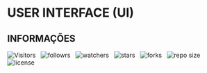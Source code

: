 <!-- TITLE -->

# USER INTERFACE (UI)

<!-- TABLE OF CONTENTS -->

<!-- ## TABELA DE CONTEÚDO -->

<!-- OVERVIEW -->

<!-- ## VISTA POR CIMA -->

<!-- SCREENSHOT -->

<!-- ### FOTO DA TELA -->

<!-- LINKS -->

<!-- ### LINKS -->

<!-- MY PROCESS -->

<!-- ## MEU PROCESSO -->

<!-- BUILT WITH -->

<!-- ### CONSTRUIDO COM -->

<!-- WHAT I LEARNED -->

<!-- ### O QUE APRENDI -->

<!-- CONTINUED DEVELOPMENT -->

<!-- ### DESENVOLVIMENTO CONTÍNUO -->

<!-- USEFUL -->

<!-- ### RECURSOS ÚTEIS -->

<!-- AUTHOR -->

<!-- ## AUTOR -->

<!-- ACKNOWLEDGMENTS -->

<!-- ## AGRADECIMENTOS -->

<!-- INFORMATION -->

## INFORMAÇÕES

![Visitors](https://api.visitorbadge.io/api/visitors?path=Devsgeeknerd%2Fuser-interface-front-end-zp&label=Visitantes&labelColor=%23f9e64f&countColor=%23008000&style=plastic "Total de Visitas")
&nbsp;
![followrs](https://img.shields.io/github/followers/Devsgeeknerd?style=plastic&label=SEGUIDORES&labelColor=f9e64f "Total de Seguidores")
&nbsp;
![watchers](https://img.shields.io/github/watchers/Devsgeeknerd/user-interface-front-end-zp?style=plastic&label=OBSERVADORES&labelColor=f9e64f "Total de Observadores")
&nbsp;
![stars](https://img.shields.io/github/stars/Devsgeeknerd/?style=plastic&label=ESTRELAS&labelColor=f9e64f "Total de Estrelas Recebidas")
&nbsp;
![forks](https://img.shields.io/github/forks/Devsgeeknerd/?style=plastic&label=BIFURCAÇÕES&labelColor=f9e64f "Total de Bifurcações")
&nbsp;
![repo size](https://img.shields.io/github/repo-size/Devsgeeknerd/?style=plastic&label=TAMANHO&labelColor=f9e64f "Tamanho do Repositório")
&nbsp;
![license](https://img.shields.io/github/license/Devsgeeknerd/?style=plastic&label=LICENÇA&labelColor=f9e64f "Licença do Repositório")

